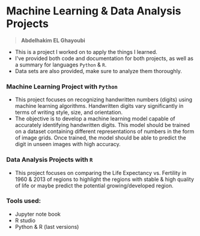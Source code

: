 # Machine Learning & Data Analysis Projects

> **Abdelhakim EL Ghayoubi** 

- This is a project I worked on to apply the things I learned.
- I've provided both code and documentation for both projects, as well as a summary for languages `Python` & `R`.
- Data sets are also provided, make sure to analyze them thoroughly.

### Machine Learning Project with `Python`

- This project focuses on recognizing handwritten numbers (digits) using machine learning algorithms. Handwritten digits vary significantly in terms of writing style, size, and orientation.
- The objective is to develop a machine learning model capable of accurately identifying handwritten digits. This model should be trained on a dataset containing different representations of numbers in the form of image grids. Once trained, the model should be able to predict the digit in unseen images with high accuracy.

### Data Analysis Projects with `R`

- This project focuses on comparing the Life Expectancy vs. Fertility in 1960 & 2013 of regions to highlight the regions with stable & high quality of life or maybe predict the potential growing/developed region.


### Tools used: 

- Jupyter note book 
- R studio 
- Python & R (last versions)
